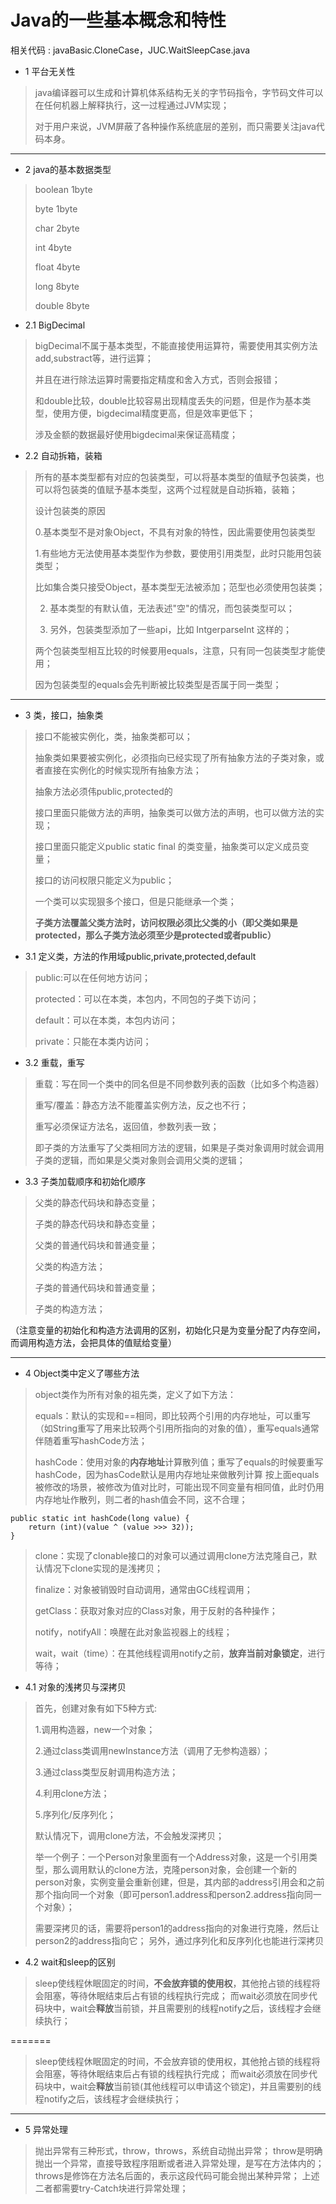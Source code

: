 ﻿# Java的一些基本概念和特性
相关代码 : javaBasic.CloneCase，JUC.WaitSleepCase.java

 - 1 平台无关性
> java编译器可以生成和计算机体系结构无关的字节码指令，字节码文件可以在任何机器上解释执行，这一过程通过JVM实现；
> 
> 对于用户来说，JVM屏蔽了各种操作系统底层的差别，而只需要关注java代码本身。

----------
 - 2 java的基本数据类型
> boolean 1byte
>
> byte 1byte
>
> char 2byte
>
> int 4byte
>
> float 4byte
>
> long 8byte
>
> double 8byte

 - 2.1 BigDecimal
> bigDecimal不属于基本类型，不能直接使用运算符，需要使用其实例方法add,substract等，进行运算；
> 
> 并且在进行除法运算时需要指定精度和舍入方式，否则会报错；
> 
> 和double比较，double比较容易出现精度丢失的问题，但是作为基本类型，使用方便，bigdecimal精度更高，但是效率更低下；
> 
> 涉及金额的数据最好使用bigdecimal来保证高精度；

 - 2.2 自动拆箱，装箱
> 所有的基本类型都有对应的包装类型，可以将基本类型的值赋予包装类，也可以将包装类的值赋予基本类型，这两个过程就是自动拆箱，装箱；
> 
> 设计包装类的原因
> 
> 0.基本类型不是对象Object，不具有对象的特性，因此需要使用包装类型
> 
> 1.有些地方无法使用基本类型作为参数，要使用引用类型，此时只能用包装类型；
> 
> 比如集合类只接受Object，基本类型无法被添加；范型也必须使用包装类；
> 
> 2. 基本类型的有默认值，无法表述"空"的情况，而包装类型可以；
> 
> 3. 另外，包装类型添加了一些api，比如 IntgerparseInt 这样的；
> 
> 两个包装类型相互比较的时候要用equals，注意，只有同一包装类型才能使用；
> 
> 因为包装类型的equals会先判断被比较类型是否属于同一类型；
----------

 - 3 类，接口，抽象类
> 接口不能被实例化，类，抽象类都可以；
> 
> 抽象类如果要被实例化，必须指向已经实现了所有抽象方法的子类对象，或者直接在实例化的时候实现所有抽象方法；
> 
> 抽象方法必须伟public,protected的
> 
> 接口里面只能做方法的声明，抽象类可以做方法的声明，也可以做方法的实现；
> 
> 接口里面只能定义public static final 的类变量，抽象类可以定义成员变量；
> 
> 接口的访问权限只能定义为public；
> 
> 一个类可以实现狠多个接口，但是只能继承一个类；
> 
> **子类方法覆盖父类方法时，访问权限必须比父类的小（即父类如果是protected，那么子类方法必须至少是protected或者public）**

 - 3.1 定义类，方法的作用域public,private,protected,default
> public:可以在任何地方访问； 
>
> protected：可以在本类，本包内，不同包的子类下访问；
>
> default：可以在本类，本包内访问；
>
> private：只能在本类内访问；

 - 3.2 重载，重写
> 重载：写在同一个类中的同名但是不同参数列表的函数（比如多个构造器）
>
> 重写/覆盖：静态方法不能覆盖实例方法，反之也不行；
>
> 重写必须保证方法名，返回值，参数列表一致；
>
> 即子类的方法重写了父类相同方法的逻辑，如果是子类对象调用时就会调用子类的逻辑，而如果是父类对象则会调用父类的逻辑；


  - 3.3 子类加载顺序和初始化顺序
> 父类的静态代码块和静态变量； 
>
> 子类的静态代码块和静态变量；
>
> 父类的普通代码块和普通变量；
>
> 父类的构造方法；
> 
> 子类的普通代码块和普通变量；
>
> 子类的构造方法；
>  
（注意变量的初始化和构造方法调用的区别，初始化只是为变量分配了内存空间，而调用构造方法，会把具体的值赋给变量）

----------

 - 4 Object类中定义了哪些方法
> object类作为所有对象的祖先类，定义了如下方法：
>
> equals：默认的实现和==相同，即比较两个引用的内存地址，可以重写（如String重写了用来比较两个引用所指向的对象的值），重写equals通常伴随着重写hashCode方法；
>
> hashCode：使用对象的**内存地址**计算散列值；重写了equals的时候要重写hashCode，因为hasCode默认是用内存地址来做散列计算
> 按上面equals被修改的场景，被修改为值对比时，可能出现不同变量有相同值，此时仍用内存地址作散列，则二者的hash值会不同，这不合理；
>
    public static int hashCode(long value) {
        return (int)(value ^ (value >>> 32));
    }
> 
> clone：实现了clonable接口的对象可以通过调用clone方法克隆自己，默认情况下clone实现的是浅拷贝；
>
> finalize：对象被销毁时自动调用，通常由GC线程调用；
>
> getClass：获取对象对应的Class对象，用于反射的各种操作；
>
> notify，notifyAll：唤醒在此对象监视器上的线程；
>
> wait，wait（time）：在其他线程调用notify之前，**放弃当前对象锁定**，进行等待；

 - 4.1 对象的浅拷贝与深拷贝

> 首先，创建对象有如下5种方式:
>
> 1.调用构造器，new一个对象；
>
> 2.通过class类调用newInstance方法（调用了无参构造器）；
>
> 3.通过class类型反射调用构造方法；
>
> 4.利用clone方法；
>
> 5.序列化/反序列化；
> 
> 默认情况下，调用clone方法，不会触发深拷贝；
>
> 举一个例子：一个Person对象里面有一个Address对象，这是一个引用类型，那么调用默认的clone方法，克隆person对象，会创建一个新的person对象，实例变量会重新创建，但是，其内部的address引用会和之前那个指向同一个对象（即可person1.address和person2.address指向同一个对象）；
>
> 需要深拷贝的话，需要将person1的address指向的对象进行克隆，然后让person2的address指向它；
另外，通过序列化和反序列化也能进行深拷贝

  - 4.2 wait和sleep的区别
> sleep使线程休眠固定的时间，**不会放弃锁的使用权**，其他抢占锁的线程将会阻塞，等待休眠结束后占有锁的线程执行完成；
而wait必须放在同步代码块中，wait会**释放**当前锁，并且需要别的线程notify之后，该线程才会继续执行；

=======
> sleep使线程休眠固定的时间，不会放弃锁的使用权，其他抢占锁的线程将会阻塞，等待休眠结束后占有锁的线程执行完成；
> 而wait必须放在同步代码块中，wait会**释放**当前锁(其他线程可以申请这个锁定)，并且需要别的线程notify之后，该线程才会继续执行；
>
----------

 - 5 异常处理

> 抛出异常有三种形式，throw，throws，系统自动抛出异常；
throw是明确抛出一个异常，直接导致程序阻断或者进入异常处理，是写在方法体内的；
throws是修饰在方法名后面的，表示这段代码可能会抛出某种异常；
上述二者都需要try-Catch块进行异常处理；

 
 
 
